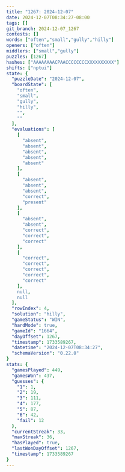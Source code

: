 ```yaml
---
title: "1267: 2024-12-07"
date: 2024-12-07T08:34:27-08:00
tags: []
git_branch: 2024-12-07_1267
contests: []
words: ["often","small","gully","hilly"]
openers: ["often"]
middlers: ["small","gully"]
puzzles: [1267]
hashes: ["AAAAAAAACPAACCCCCCCCXXXXXXXXXX"]
shifts: ["nptui"]
state: {
  "puzzleDate": "2024-12-07",
  "boardState": [
    "often",
    "small",
    "gully",
    "hilly",
    "",
    ""
  ],
  "evaluations": [
    [
      "absent",
      "absent",
      "absent",
      "absent",
      "absent"
    ],
    [
      "absent",
      "absent",
      "absent",
      "correct",
      "present"
    ],
    [
      "absent",
      "absent",
      "correct",
      "correct",
      "correct"
    ],
    [
      "correct",
      "correct",
      "correct",
      "correct",
      "correct"
    ],
    null,
    null
  ],
  "rowIndex": 4,
  "solution": "hilly",
  "gameStatus": "WIN",
  "hardMode": true,
  "gameId": "1664",
  "dayOffset": 1267,
  "timestamp": 1733589267,
  "datetime": "2024-12-07T08:34:27",
  "schemaVersion": "0.22.0"
}
stats: {
  "gamesPlayed": 449,
  "gamesWon": 437,
  "guesses": {
    "1": 1,
    "2": 19,
    "3": 111,
    "4": 177,
    "5": 87,
    "6": 42,
    "fail": 12
  },
  "currentStreak": 33,
  "maxStreak": 36,
  "hasPlayed": true,
  "lastWonDayOffset": 1267,
  "timestamp": 1733589267
}
---
```

<!-- more -->
